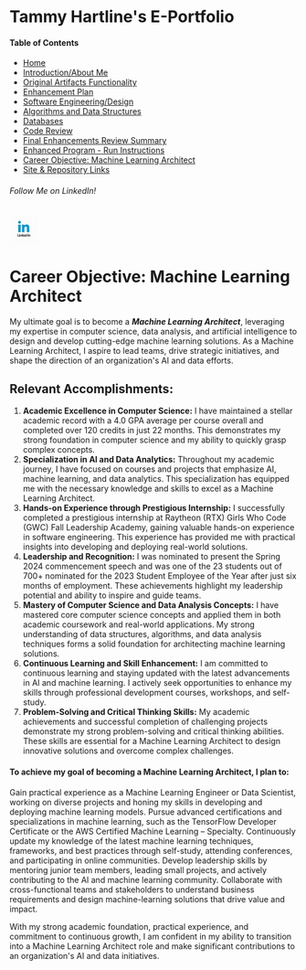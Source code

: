 <!-- career-objective.md -->
# Tammy Hartline's E-Portfolio

#### Table of Contents

- [Home](/index.md/)
- [Introduction/About Me](/intro.md/)
- [Original Artifacts Functionality](/original-artifact-functionality.md/)
- [Enhancement Plan](/enhancement-plan.md/)
- [Software Engineering/Design](/software-engineering-and-design.md/)
- [Algorithms and Data Structures](/algorithms-and-data-structures.md/)
- [Databases](/databases.md/)
- [Code Review](/code-review.md/)
- [Final Enhancements Review Summary](/final-enhancements-review-summary.md/)
- [Enhanced Program - Run Instructions](/program_instructions.md/)
- [Career Objective: Machine Learning Architect](/career-objective.md)
- [Site & Repository Links](/site-and-repo-links.md/)

###### Follow Me on LinkedIn!
<a href="https://www.linkedin.com/in/tammy-hartline-91981266/"><img src="linkedin.jpg" width="50" height="50" alt="LinkedIn Logo"></a>

# Career Objective: Machine Learning Architect

My ultimate goal is to become a **_Machine Learning Architect_**, leveraging my expertise in computer science, data analysis, and artificial intelligence to design and develop cutting-edge machine learning solutions. As a Machine Learning Architect, I aspire to lead teams, drive strategic initiatives, and shape the direction of an organization's AI and data efforts.

## Relevant Accomplishments:

1. __Academic Excellence in Computer Science:__ I have maintained a stellar academic record with a 4.0 GPA average per course overall and completed over 120 credits in just 22 months. This demonstrates my strong foundation in computer science and my ability to quickly grasp complex concepts.
2. __Specialization in AI and Data Analytics:__ Throughout my academic journey, I have focused on courses and projects that emphasize AI, machine learning, and data analytics. This specialization has equipped me with the necessary knowledge and skills to excel as a Machine Learning Architect.
3. __Hands-on Experience through Prestigious Internship:__ I successfully completed a prestigious internship at Raytheon (RTX) Girls Who Code (GWC) Fall Leadership Academy, gaining valuable hands-on experience in software engineering. This experience has provided me with practical insights into developing and deploying real-world solutions.
4. __Leadership and Recognition:__ I was nominated to present the Spring 2024 commencement speech and was one of the 23 students out of 700+ nominated for the 2023 Student Employee of the Year after just six months of employment. These achievements highlight my leadership potential and ability to inspire and guide teams.
5. __Mastery of Computer Science and Data Analysis Concepts:__ I have mastered core computer science concepts and applied them in both academic coursework and real-world applications. My strong understanding of data structures, algorithms, and data analysis techniques forms a solid foundation for architecting machine learning solutions.
6. __Continuous Learning and Skill Enhancement:__ I am committed to continuous learning and staying updated with the latest advancements in AI and machine learning. I actively seek opportunities to enhance my skills through professional development courses, workshops, and self-study.
7. __Problem-Solving and Critical Thinking Skills:__ My academic achievements and successful completion of challenging projects demonstrate my strong problem-solving and critical thinking abilities. These skills are essential for a Machine Learning Architect to design innovative solutions and overcome complex challenges.

#### To achieve my goal of becoming a Machine Learning Architect, I plan to:

Gain practical experience as a Machine Learning Engineer or Data Scientist, working on diverse projects and honing my skills in developing and deploying machine learning models.
Pursue advanced certifications and specializations in machine learning, such as the TensorFlow Developer Certificate or the AWS Certified Machine Learning – Specialty.
Continuously update my knowledge of the latest machine learning techniques, frameworks, and best practices through self-study, attending conferences, and participating in online communities.
Develop leadership skills by mentoring junior team members, leading small projects, and actively contributing to the AI and machine learning community.
Collaborate with cross-functional teams and stakeholders to understand business requirements and design machine-learning solutions that drive value and impact.

With my strong academic foundation, practical experience, and commitment to continuous growth, I am confident in my ability to transition into a Machine Learning Architect role and make significant contributions to an organization's AI and data initiatives.
